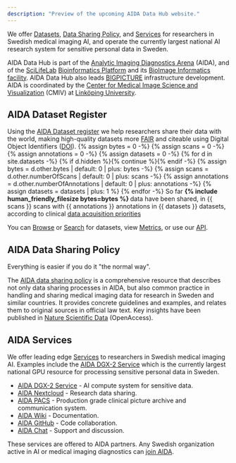 ```yaml
---
description: "Preview of the upcoming AIDA Data Hub website."
---
```

We offer [Datasets](/datasets), [Data Sharing Policy](/sharing), and
[Services](/services) for researchers in Swedish medical imaging AI, and operate
the currently largest national AI research system for sensitive personal data in
Sweden.

AIDA Data Hub is part of the [Analytic Imaging Diagnostics Arena](/about/aida) (AIDA),
and of the [SciLifeLab](https://scilifelab.se) [Bioinformatics Platform](https://nbis.se)
and its
[BioImage Informatics facility](https://www.scilifelab.se/facilities/bioimage-informatics/).
AIDA Data Hub also leads [BIGPICTURE](https://bigpicture.eu) infrastructure development.
AIDA is coordinated by the
[Center for Medical Image Science and Visualization](https://liu.se/cmiv) (CMIV)
at [Linköping University](https://liu.se).

## AIDA Dataset Register
Using the [AIDA Dataset register](/datasets) we help researchers share their
data with the world, making high-quality datasets more [FAIR](/metrics#fair)
and citeable using Digital Object Identifiers
([DOI](/about#what-are-dois-and-dataset-registers)).
{% assign bytes = 0 -%}
{% assign scans = 0 -%}
{% assign annotations = 0 -%}
{% assign datasets = 0 -%}
{% for d in site.datasets -%}
  {% if d.hidden %}{% continue  %}{% endif -%}
  {% assign bytes = d.other.bytes | default: 0 | plus: bytes -%}
  {% assign scans = d.other.numberOfScans | default: 0 | plus: scans -%}
  {% assign annotations = d.other.numberOfAnnotations | default: 0 | plus: annotations -%}
  {% assign datasets = datasets | plus: 1 %}
{% endfor -%}
So far <b>{% include human_friendly_filesize bytes=bytes %} </b> data
have been shared, in {{ scans }} scans with {{ annotations }} annotations in {{ datasets }} datasets,
according to clinical [data acquisition priorities](/prio)

You can [Browse](/datasets) or [Search](/search) for datasets, view
[Metrics](/metrics), or use our [API](/api).

## AIDA Data Sharing Policy
Everything is easier if you do it "the normal way".

The [AIDA data sharing policy](/sharing) is a comprehensive resource that
describes not only data sharing processes in AIDA, but also common practice in
handling and sharing medical imaging data for research in Sweden and similar
countries. It provides concrete guidelines and examples, and relates them to
original sources in official law text. Key insights have been published in
[Nature Scientific Data](https://www.nature.com/articles/s41597-020-00674-0)
(OpenAccess).

## AIDA Services
We offer leading edge [Services](/services) to researchers in Swedish medical imaging AI.
Examples include the [AIDA DGX-2 Service](/services#dgx-2) which is the currently
largest national GPU resource for processing sensitive personal data in Sweden.

* [AIDA DGX-2 Service](/services#dgx-2) - AI compute system for sensitive data.
* [AIDA Nextcloud](/services#nextcloud) - Research data sharing.
* [AIDA PACS](/services#pacs) - Production grade clinical picture archive and communication system.
* [AIDA Wiki](/services#wiki) - Documentation.
* [AIDA GitHub](/services#github) - Code collaboration.
* [AIDA Chat](/services#chat) - Support and discussion.

These services are offered to AIDA partners. Any Swedish organization active in
AI or medical imaging diagnostics can [join AIDA](/about/aida#join).
